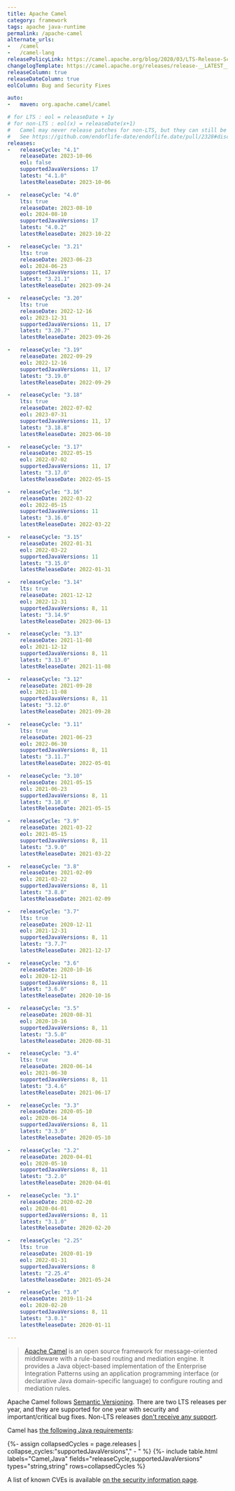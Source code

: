 ```yaml
---
title: Apache Camel
category: framework
tags: apache java-runtime
permalink: /apache-camel
alternate_urls:
-   /camel
-   /camel-lang
releasePolicyLink: https://camel.apache.org/blog/2020/03/LTS-Release-Schedule/
changelogTemplate: https://camel.apache.org/releases/release-__LATEST__/
releaseColumn: true
releaseDateColumn: true
eolColumn: Bug and Security Fixes

auto:
-   maven: org.apache.camel/camel

# for LTS : eol = releaseDate + 1y
# for non-LTS : eol(x) = releaseDate(x+1)
#   Camel may never release patches for non-LTS, but they can still be considered active.
#   See https://github.com/endoflife-date/endoflife.date/pull/2328#discussion_r1086927567.
releases:
-   releaseCycle: "4.1"
    releaseDate: 2023-10-06
    eol: false
    supportedJavaVersions: 17
    latest: "4.1.0"
    latestReleaseDate: 2023-10-06

-   releaseCycle: "4.0"
    lts: true
    releaseDate: 2023-08-10
    eol: 2024-08-10
    supportedJavaVersions: 17
    latest: "4.0.2"
    latestReleaseDate: 2023-10-22

-   releaseCycle: "3.21"
    lts: true
    releaseDate: 2023-06-23
    eol: 2024-06-23
    supportedJavaVersions: 11, 17
    latest: "3.21.1"
    latestReleaseDate: 2023-09-24

-   releaseCycle: "3.20"
    lts: true
    releaseDate: 2022-12-16
    eol: 2023-12-31
    supportedJavaVersions: 11, 17
    latest: "3.20.7"
    latestReleaseDate: 2023-09-26

-   releaseCycle: "3.19"
    releaseDate: 2022-09-29
    eol: 2022-12-16
    supportedJavaVersions: 11, 17
    latest: "3.19.0"
    latestReleaseDate: 2022-09-29

-   releaseCycle: "3.18"
    lts: true
    releaseDate: 2022-07-02
    eol: 2023-07-31
    supportedJavaVersions: 11, 17
    latest: "3.18.8"
    latestReleaseDate: 2023-06-10

-   releaseCycle: "3.17"
    releaseDate: 2022-05-15
    eol: 2022-07-02
    supportedJavaVersions: 11, 17
    latest: "3.17.0"
    latestReleaseDate: 2022-05-15

-   releaseCycle: "3.16"
    releaseDate: 2022-03-22
    eol: 2022-05-15
    supportedJavaVersions: 11
    latest: "3.16.0"
    latestReleaseDate: 2022-03-22

-   releaseCycle: "3.15"
    releaseDate: 2022-01-31
    eol: 2022-03-22
    supportedJavaVersions: 11
    latest: "3.15.0"
    latestReleaseDate: 2022-01-31

-   releaseCycle: "3.14"
    lts: true
    releaseDate: 2021-12-12
    eol: 2022-12-31
    supportedJavaVersions: 8, 11
    latest: "3.14.9"
    latestReleaseDate: 2023-06-13

-   releaseCycle: "3.13"
    releaseDate: 2021-11-08
    eol: 2021-12-12
    supportedJavaVersions: 8, 11
    latest: "3.13.0"
    latestReleaseDate: 2021-11-08

-   releaseCycle: "3.12"
    releaseDate: 2021-09-28
    eol: 2021-11-08
    supportedJavaVersions: 8, 11
    latest: "3.12.0"
    latestReleaseDate: 2021-09-28

-   releaseCycle: "3.11"
    lts: true
    releaseDate: 2021-06-23
    eol: 2022-06-30
    supportedJavaVersions: 8, 11
    latest: "3.11.7"
    latestReleaseDate: 2022-05-01

-   releaseCycle: "3.10"
    releaseDate: 2021-05-15
    eol: 2021-06-23
    supportedJavaVersions: 8, 11
    latest: "3.10.0"
    latestReleaseDate: 2021-05-15

-   releaseCycle: "3.9"
    releaseDate: 2021-03-22
    eol: 2021-05-15
    supportedJavaVersions: 8, 11
    latest: "3.9.0"
    latestReleaseDate: 2021-03-22

-   releaseCycle: "3.8"
    releaseDate: 2021-02-09
    eol: 2021-03-22
    supportedJavaVersions: 8, 11
    latest: "3.8.0"
    latestReleaseDate: 2021-02-09

-   releaseCycle: "3.7"
    lts: true
    releaseDate: 2020-12-11
    eol: 2021-12-31
    supportedJavaVersions: 8, 11
    latest: "3.7.7"
    latestReleaseDate: 2021-12-17

-   releaseCycle: "3.6"
    releaseDate: 2020-10-16
    eol: 2020-12-11
    supportedJavaVersions: 8, 11
    latest: "3.6.0"
    latestReleaseDate: 2020-10-16

-   releaseCycle: "3.5"
    releaseDate: 2020-08-31
    eol: 2020-10-16
    supportedJavaVersions: 8, 11
    latest: "3.5.0"
    latestReleaseDate: 2020-08-31

-   releaseCycle: "3.4"
    lts: true
    releaseDate: 2020-06-14
    eol: 2021-06-30
    supportedJavaVersions: 8, 11
    latest: "3.4.6"
    latestReleaseDate: 2021-06-17

-   releaseCycle: "3.3"
    releaseDate: 2020-05-10
    eol: 2020-06-14
    supportedJavaVersions: 8, 11
    latest: "3.3.0"
    latestReleaseDate: 2020-05-10

-   releaseCycle: "3.2"
    releaseDate: 2020-04-01
    eol: 2020-05-10
    supportedJavaVersions: 8, 11
    latest: "3.2.0"
    latestReleaseDate: 2020-04-01

-   releaseCycle: "3.1"
    releaseDate: 2020-02-20
    eol: 2020-04-01
    supportedJavaVersions: 8, 11
    latest: "3.1.0"
    latestReleaseDate: 2020-02-20

-   releaseCycle: "2.25"
    lts: true
    releaseDate: 2020-01-19
    eol: 2022-01-31
    supportedJavaVersions: 8
    latest: "2.25.4"
    latestReleaseDate: 2021-05-24

-   releaseCycle: "3.0"
    releaseDate: 2019-11-24
    eol: 2020-02-20
    supportedJavaVersions: 8, 11
    latest: "3.0.1"
    latestReleaseDate: 2020-01-11

---
```


> [Apache Camel](https://camel.apache.org/) is an open source framework for message-oriented
> middleware with a rule-based routing and mediation engine. It provides a Java object-based
> implementation of the Enterprise Integration Patterns using an application programming interface
> (or declarative Java domain-specific language) to configure routing and mediation rules.

Apache Camel follows [Semantic Versioning](https://semver.org/). There are two LTS releases per year,
and they are supported for one year with security and important/critical bug fixes. Non-LTS releases
[don't receive any support](https://camel.apache.org/blog/2020/03/LTS-Release-Schedule/).

Camel has [the following Java requirements](https://camel.apache.org/manual/what-are-the-dependencies.html):

{%- assign collapsedCycles = page.releases | collapse_cycles:"supportedJavaVersions"," - " %}
{%- include table.html
labels="Camel,Java"
fields="releaseCycle,supportedJavaVersions"
types="string,string"
rows=collapsedCycles %}

A list of known CVEs is available [on the security information page](https://camel.apache.org/security/).
